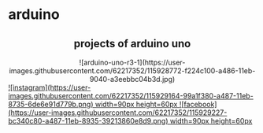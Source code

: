 # arduino




<center>   
<h2> projects of arduino uno </h2>
 ![arduino-uno-r3-1](https://user-images.githubusercontent.com/62217352/115928772-f224c100-a486-11eb-9040-a3eebbc04b3d.jpg)

</center>

<a href="https://www.instagram.com/osama_alkassaby/"> 
![instagram](https://user-images.githubusercontent.com/62217352/115929164-99a1f380-a487-11eb-8735-6de6e91d779b.png) width=90px height=60px
</a>


<a href="https://www.facebook.com/osamaelqassaby/"> 
![facebook](https://user-images.githubusercontent.com/62217352/115929227-bc340c80-a487-11eb-8935-39213860e8d9.png) width=90px height=60px
</a>

